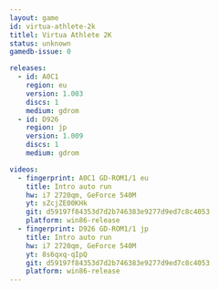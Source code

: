 ```yaml
---
layout: game
id: virtua-athlete-2k
titlel: Virtua Athlete 2K
status: unknown
gamedb-issue: 0

releases:
  - id: A0C1
    region: eu
    version: 1.003
    discs: 1
    medium: gdrom
  - id: D926
    region: jp
    version: 1.009
    discs: 1
    medium: gdrom

videos:
  - fingerprint: A0C1 GD-ROM1/1 eu
    title: Intro auto run
    hw: i7 2720qm, GeForce 540M
    yt: sZcjZE00KHk
    git: d59197f84353d7d2b746383e9277d9ed7c8c4053
    platform: win86-release
  - fingerprint: D926 GD-ROM1/1 jp
    title: Intro auto run
    hw: i7 2720qm, GeForce 540M
    yt: 8s6qxq-qIpQ
    git: d59197f84353d7d2b746383e9277d9ed7c8c4053
    platform: win86-release
---
```

